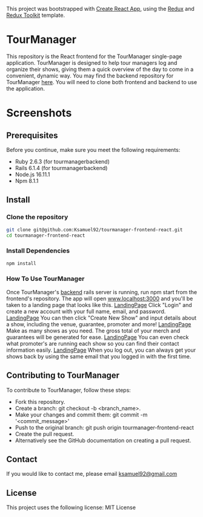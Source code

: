 This project was bootstrapped with [Create React App](https://github.com/facebook/create-react-app), using the [Redux](https://redux.js.org/) and [Redux Toolkit](https://redux-toolkit.js.org/) template.

# TourManager

This repository is the React frontend for the TourManager single-page application. TourManager is designed to help tour managers log and organize their shows, giving them a quick overview of the day to come in a convenient, dynamic way. You may find the backend repository for TourManager [here](https://github.com/Ksamuel92/tourmanager-backend-react). You will need to clone both frontend and backend to use the application.

# Screenshots

## Prerequisites

Before you continue, make sure you meet the following requirements:

- Ruby 2.6.3 (for tourmanagerbackend)
- Rails 6.1.4 (for tourmanagerbackend)
- Node.js 16.11.1
- Npm 8.1.1

## Install

### Clone the repository

```bash
git clone git@github.com:Ksamuel92/tourmanager-frontend-react.git
cd tourmanager-frontend-react
```

### Install Dependencies

```bash
npm install
```

### How To Use TourManager

Once TourManager's [backend](https://github.com/Ksamuel92/tourmanager-backend-react) rails server is running, run npm start from the frontend's repository. The app will open www.localhost:3000 and you'll be taken to a landing page that looks like this. 
[LandingPage](public/assets/LandingPage.png)
Click "Login" and create a new account with your full name, email, and password.
[LandingPage](public/assets/Login.png)
You can then click "Create New Show" and input details about a show, including the venue, guarantee, promoter and more!
[LandingPage](public/assets/CreateNewShow.png)
Make as many shows as you need. The gross total of your merch and guarantees will be generated for ease. 
[LandingPage](public/assets/ShowList.png)
You can even check what promoter's are running each show so you can find their contact information easily.
[LandingPage](public/assets/PromoterList.png)
When you log out, you can always get your shows back by using the same email that you logged in with the first time. 

## Contributing to TourManager

To contribute to TourManager, follow these steps:

- Fork this repository.
- Create a branch: git checkout -b <branch_name>.
- Make your changes and commit them: git commit -m '<commit_message>'
- Push to the original branch: git push origin tourmanager-frontend-react
- Create the pull request.
- Alternatively see the GitHub documentation on creating a pull request.

## Contact

If you would like to contact me, please email ksamuel92@gmail.com

## License

This project uses the following license: MIT License
